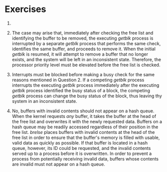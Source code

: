 # Exercises

1. 

2. The case may arise that, immediately after checking the free list and
   identifying the buffer to be removed, the executing _getblk_ process is
   interrupted by a separate _getblk_ process that performs the same check,
   identifies the same buffer, and proceeds to remove it. When the initial
   _getblk_ is resumed, it will attempt to remove a buffer that no longer
   exists, and the system will be left in an inconsistent state. Therefore,
   the processor priority level must be elevated before the free list is checked.

3. Interrupts must be blocked before making a busy check for the same reasons
   mentioned in Question 2. If a competing _getblk_ process interrupts the
   executing _getblk_ process immediately after the executing _getblk_ process
   identified the busy status of a block, the competing _getblk_ process can
   change the busy status of the block, thus leaving thy system in an
   inconsistent state.

4. No, buffers with invalid contents should not appear on a hash queue. When the
   kernel requests _any_ buffer, it takes the buffer at the head of the free
   list and overwrites it with the newly requested data. Buffers on a hash queue
   may be readily accessed regardless of their position in the free
   list. _brelse_ places buffers with invalid contents at the head of the free
   list in order to ensure that the buffer's memory is filled with usable, valid
   data as quickly as possible. If that buffer is located in a hash queue,
   however, its ID could be requested, and the invalid contents served up to a
   process before it is overwritten. In order to prevent a process from
   potentially receiving invalid data, buffers whose contents are invalid must
   not appear on a hash queue.
